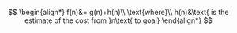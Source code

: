 $$
\begin{align*}
f(n)&= g(n)+h(n)\\
\text{where}\\
h(n)&\text{ is the estimate of the cost from }n\text{ to goal}
\end{align*}
$$
